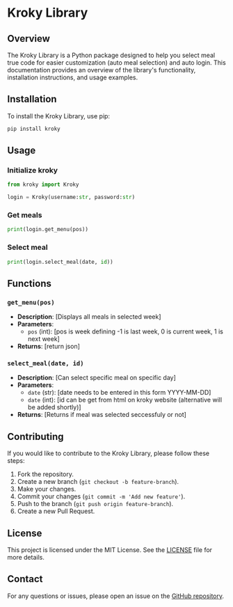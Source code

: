# Kroky Library

## Overview

The Kroky Library is a Python package designed to help you select meal true code for easier customization (auto meal selection) and auto login. This documentation provides an overview of the library's functionality, installation instructions, and usage examples.

## Installation

To install the Kroky Library, use pip:

```bash
pip install kroky
```

## Usage


### Initialize kroky
```python
from kroky import Kroky

login = Kroky(username:str, password:str)
```

### Get meals
```py
print(login.get_menu(pos))
```

### Select meal
```py
print(login.select_meal(date, id))
```
## Functions

### `get_menu(pos)`

- **Description**: [Displays all meals in selected week]
- **Parameters**:
    - `pos` (int): [pos is week defining -1 is last week, 0 is current week, 1 is next week]
- **Returns**: [return json]

### `select_meal(date, id)`

- **Description**: [Can select specific meal on specific day]
- **Parameters**:
    - `date` (str): [date needs to be entered in this form YYYY-MM-DD]
    - `date` (int): [id can be get from html on kroky website (alternative will be added shortly)]
- **Returns**: [Returns if meal was selected seccessfuly or not]

## Contributing

If you would like to contribute to the Kroky Library, please follow these steps:

1. Fork the repository.
2. Create a new branch (`git checkout -b feature-branch`).
3. Make your changes.
4. Commit your changes (`git commit -m 'Add new feature'`).
5. Push to the branch (`git push origin feature-branch`).
6. Create a new Pull Request.

## License

This project is licensed under the MIT License. See the [LICENSE](LICENSE) file for more details.

## Contact

For any questions or issues, please open an issue on the [GitHub repository](https://github.com/Jonontop/kroky-library).
